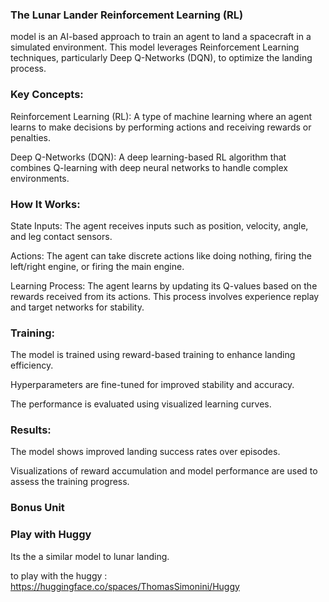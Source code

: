 ### The Lunar Lander Reinforcement Learning (RL) 
model is an AI-based approach to train an agent to land a spacecraft in a simulated environment. This model leverages Reinforcement Learning techniques, particularly Deep Q-Networks (DQN), to optimize the landing process.

### Key Concepts:
Reinforcement Learning (RL): A type of machine learning where an agent learns to make decisions by performing actions and receiving rewards or penalties.

Deep Q-Networks (DQN): A deep learning-based RL algorithm that combines Q-learning with deep neural networks to handle complex environments.

### How It Works:
State Inputs: The agent receives inputs such as position, velocity, angle, and leg contact sensors.

Actions: The agent can take discrete actions like doing nothing, firing the left/right engine, or firing the main engine.

Learning Process: The agent learns by updating its Q-values based on the rewards received from its actions. This process involves experience replay and target networks for stability.

### Training:
The model is trained using reward-based training to enhance landing efficiency.

Hyperparameters are fine-tuned for improved stability and accuracy.

The performance is evaluated using visualized learning curves.

### Results:
The model shows improved landing success rates over episodes.

Visualizations of reward accumulation and model performance are used to assess the training progress.


### Bonus Unit 

### Play with Huggy 
Its the a similar model to lunar landing.

to play with the huggy : https://huggingface.co/spaces/ThomasSimonini/Huggy
